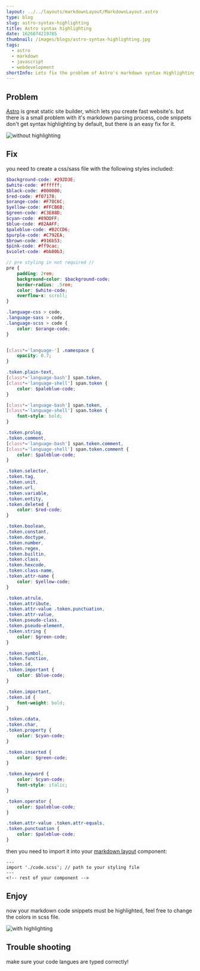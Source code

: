 ```yaml
---
layout: ../../layouts/markdownLayout/MarkdownLayout.astro
type: blog
slug: astro-syntax-highlighting
title: Astro syntax highlighting
date: 1626874219785
thumbnail: /images/blogs/astro-syntax-highlighting.jpg
tags:
  - astro
  - markdown
  - javascript
  - webdevelopment
shortInfo: Lets fix the problem of Astro's markdown syntax Highlighting
---
```


## Problem

[Astro](https://astro.build) is great static site builder, which lets you create fast website's. but there is a small problem with it's markdown parsing process, code snippets don't get syntax highlighting by default, but there is an easy fix for it.

![ without highlighting ](/images/blogs-assets/astro-syntax-highlighting-0.jpg)

## Fix

you need to create a css/sass file with the following styles included: 
```scss
$background-code: #292D3E;
$white-code: #ffffff;
$black-code: #000000;
$red-code: #f07178;
$orange-code: #F78C6C;
$yellow-code: #FFCB6B;
$green-code: #C3E88D;
$cyan-code: #89DDFF;
$blue-code: #82AAFF;
$paleblue-code: #B2CCD6;
$purple-code: #C792EA;
$brown-code: #916b53;
$pink-code: #ff9cac;
$violet-code: #bb80b3;

// pre styling in not required //
pre { 
	padding: 2rem;
	background-color: $background-code;
	border-radius: .5rem;
	color: $white-code;
	overflow-x: scroll;
}

.language-css > code,
.language-sass > code,
.language-scss > code {
	color: $orange-code;
}


[class*='language-'] .namespace {
	opacity: 0.7;
}

.token.plain-text,
[class*='language-bash'] span.token,
[class*='language-shell'] span.token {
	color: $paleblue-code;
}

[class*='language-bash'] span.token,
[class*='language-shell'] span.token {
	font-style: bold;
}

.token.prolog,
.token.comment,
[class*='language-bash'] span.token.comment,
[class*='language-shell'] span.token.comment {
	color: $paleblue-code;
}

.token.selector,
.token.tag,
.token.unit,
.token.url,
.token.variable,
.token.entity,
.token.deleted {
	color: $red-code;
}

.token.boolean,
.token.constant,
.token.doctype,
.token.number,
.token.regex,
.token.builtin,
.token.class,
.token.hexcode,
.token.class-name,
.token.attr-name {
	color: $yellow-code;
}

.token.atrule,
.token.attribute,
.token.attr-value .token.punctuation,
.token.attr-value,
.token.pseudo-class,
.token.pseudo-element,
.token.string {
	color: $green-code;
}

.token.symbol,
.token.function,
.token.id,
.token.important {
	color: $blue-code;
}

.token.important,
.token.id {
	font-weight: bold;
}

.token.cdata,
.token.char,
.token.property {
	color: $cyan-code;
}

.token.inserted {
	color: $green-code;
}

.token.keyword {
	color: $cyan-code;
	font-style: italic;
}

.token.operator {
	color: $paleblue-code;
}

.token.attr-value .token.attr-equals,
.token.punctuation {
	color: $paleblue-code;
}
```

then you need to import it into your [markdown layout](https://docs.astro.build/en/core-concepts/layouts/#markdown-layouts) component:
```astro
---
import './code.scss'; // path to your styling file
---
<!-- rest of your component -->
```

## Enjoy

now your markdown code snippets must be highlighted, feel free to change the colors in scss file.

![ with highlighting ](/images/blogs-assets/astro-syntax-highlighting-1.jpg)

## Trouble shooting

make sure your code langues are typed correctly! 
